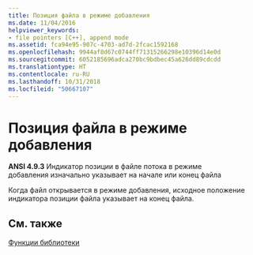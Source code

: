 ```yaml
---
title: Позиция файла в режиме добавления
ms.date: 11/04/2016
helpviewer_keywords:
- file pointers [C++], append mode
ms.assetid: fca94e95-907c-4703-ad7d-2fcac1592168
ms.openlocfilehash: 9944af8d67c0744ff71315266298e10396d14e0d
ms.sourcegitcommit: 6052185696adca270bc9bdbec45a626dd89cdcdd
ms.translationtype: HT
ms.contentlocale: ru-RU
ms.lasthandoff: 10/31/2018
ms.locfileid: "50667107"
---
```

# <a name="file-position-in-append-mode"></a>Позиция файла в режиме добавления

**ANSI 4.9.3** Индикатор позиции в файле потока в режиме добавления изначально указывает на начале или конец файла

Когда файл открывается в режиме добавления, исходное положение индикатора позиции файла указывает на конец файла.

## <a name="see-also"></a>См. также

[Функции библиотеки](../c-language/library-functions.md)